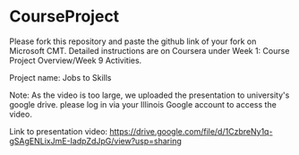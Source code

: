 # CourseProject

Please fork this repository and paste the github link of your fork on Microsoft CMT. Detailed instructions are on Coursera under Week 1: Course Project Overview/Week 9 Activities.

Project name: Jobs to Skills 

Note: As the video is too large, we uploaded the presentation to university's google drive. please log in via your Illinois Google account to access the video.

Link to presentation video: https://drive.google.com/file/d/1CzbreNy1q-gSAgENLixJmE-IadpZdJpG/view?usp=sharing
